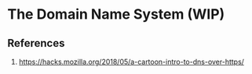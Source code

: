# The Domain Name System (WIP)

## References

1. https://hacks.mozilla.org/2018/05/a-cartoon-intro-to-dns-over-https/